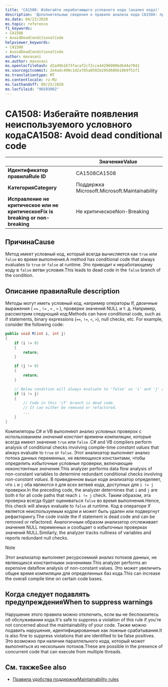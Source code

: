```yaml
---
title: 'CA1508: Избегайте неработающего условного кода (анализ кода)'
description: 'Дополнительные сведения о правиле анализа кода CA1508: предотвращение неработающего условного кода'
ms.date: 04/23/2020
ms.topic: reference
f1_keywords:
- CA1508
- AvoidDeadConditionalCode
helpviewer_keywords:
- CA1508
- AvoidDeadConditionalCode
author: mavasani
ms.author: mavasani
ms.openlocfilehash: d2a49b1673facaf2cf2cce44206000bdb44a7041
ms.sourcegitcommit: 2e4adc490c1d2a705a0592b295d606b10b9f51f1
ms.translationtype: MT
ms.contentlocale: ru-RU
ms.lasthandoff: 09/25/2020
ms.locfileid: "96593002"
---
```

# <a name="ca1508-avoid-dead-conditional-code"></a><span data-ttu-id="7c85e-103">CA1508: Избегайте появления неиспользуемого условного кода</span><span class="sxs-lookup"><span data-stu-id="7c85e-103">CA1508: Avoid dead conditional code</span></span>

| | <span data-ttu-id="7c85e-104">Значение</span><span class="sxs-lookup"><span data-stu-id="7c85e-104">Value</span></span> |
|-|-|
| <span data-ttu-id="7c85e-105">**Идентификатор правила**</span><span class="sxs-lookup"><span data-stu-id="7c85e-105">**Rule ID**</span></span> |<span data-ttu-id="7c85e-106">CA1508</span><span class="sxs-lookup"><span data-stu-id="7c85e-106">CA1508</span></span>|
| <span data-ttu-id="7c85e-107">**Категория**</span><span class="sxs-lookup"><span data-stu-id="7c85e-107">**Category**</span></span> |<span data-ttu-id="7c85e-108">Поддержка Microsoft.</span><span class="sxs-lookup"><span data-stu-id="7c85e-108">Microsoft.Maintainability</span></span>|
| <span data-ttu-id="7c85e-109">**Исправление не критическое или не критическое**</span><span class="sxs-lookup"><span data-stu-id="7c85e-109">**Fix is breaking or non-breaking**</span></span> |<span data-ttu-id="7c85e-110">Не критическое</span><span class="sxs-lookup"><span data-stu-id="7c85e-110">Non-Breaking</span></span>|

## <a name="cause"></a><span data-ttu-id="7c85e-111">Причина</span><span class="sxs-lookup"><span data-stu-id="7c85e-111">Cause</span></span>

<span data-ttu-id="7c85e-112">Метод имеет условный код, который всегда вычисляется как `true` или `false` во время выполнения.</span><span class="sxs-lookup"><span data-stu-id="7c85e-112">A method has conditional code that always evaluates to `true` or `false` at runtime.</span></span> <span data-ttu-id="7c85e-113">Это приводит к неработающему коду в `false` ветви условия.</span><span class="sxs-lookup"><span data-stu-id="7c85e-113">This leads to dead code in the `false` branch of the condition.</span></span>

## <a name="rule-description"></a><span data-ttu-id="7c85e-114">Описание правила</span><span class="sxs-lookup"><span data-stu-id="7c85e-114">Rule description</span></span>

<span data-ttu-id="7c85e-115">Методы могут иметь условный код, например операторы If, двоичные выражения ( `==` , `!=` , `<` , `>` ), проверки значений NULL и т. д. Например, рассмотрим следующий код:</span><span class="sxs-lookup"><span data-stu-id="7c85e-115">Methods can have conditional code, such as if statements, binary expressions (`==`, `!=`, `<`, `>`), null checks, etc. For example, consider the following code:</span></span>

```csharp
public void M(int i, int j)
{
    if (i != 0)
    {
        return;
    }

    if (j != 0)
    {
        return;
    }

    // Below condition will always evaluate to 'false' as 'i' and 'j' are both '0' here.
    if (i != j)
    {
        // Code in this 'if' branch is dead code.
        // It can either be removed or refactored.
        ...
    }
}
```

<span data-ttu-id="7c85e-116">Компиляторы C# и VB выполняют анализ условных проверок с использованием _значений констант_ времени компиляции, которые всегда имеют значение `true` или `false` .</span><span class="sxs-lookup"><span data-stu-id="7c85e-116">C# and VB compilers perform analysis of conditional checks involving compile-time _constant values_ that always evaluate to `true` or `false`.</span></span> <span data-ttu-id="7c85e-117">Этот анализатор выполняет анализ потока данных переменных, не являющихся константами, чтобы определить избыточные условные проверки, включающие _неконстантные значения_.</span><span class="sxs-lookup"><span data-stu-id="7c85e-117">This analyzer performs data flow analysis of non-constant variables to determine redundant conditional checks involving _non-constant values_.</span></span> <span data-ttu-id="7c85e-118">В приведенном выше коде анализатор определяет, что `i` и `j` оба являются `0` для всех ветвей кода, доступных для `i != j` проверки.</span><span class="sxs-lookup"><span data-stu-id="7c85e-118">In the preceding code, the analyzer determines that `i` and `j` are both `0` for all code paths that reach `i != j` check.</span></span> <span data-ttu-id="7c85e-119">Таким образом, эта проверка всегда будет оцениваться `false` во время выполнения.</span><span class="sxs-lookup"><span data-stu-id="7c85e-119">Hence, this check will always evaluate to `false` at runtime.</span></span> <span data-ttu-id="7c85e-120">Код в операторе If является неиспользуемым кодом и может быть удален или подвергнут рефакторингу.</span><span class="sxs-lookup"><span data-stu-id="7c85e-120">The code inside the if statement is dead code and can be removed or refactored.</span></span> <span data-ttu-id="7c85e-121">Аналогичным образом анализатор отслеживает значения NULL переменных и сообщает о избыточных проверках значений NULL.</span><span class="sxs-lookup"><span data-stu-id="7c85e-121">Similarly, the analyzer tracks nullness of variables and reports redundant null checks.</span></span>

> [!NOTE]
> <span data-ttu-id="7c85e-122">Этот анализатор выполняет ресурсоемкий анализ потоков данных, не являющихся константными значениями.</span><span class="sxs-lookup"><span data-stu-id="7c85e-122">This analyzer performs an expensive dataflow analysis of non-constant values.</span></span> <span data-ttu-id="7c85e-123">Это может увеличить общее время компиляции для определенных баз кода.</span><span class="sxs-lookup"><span data-stu-id="7c85e-123">This can increase the overall compile time on certain code bases.</span></span>

## <a name="when-to-suppress-warnings"></a><span data-ttu-id="7c85e-124">Когда следует подавлять предупреждения</span><span class="sxs-lookup"><span data-stu-id="7c85e-124">When to suppress warnings</span></span>

<span data-ttu-id="7c85e-125">Нарушение этого правила можно отключить, если вы не беспокоитесь об обслуживании кода.</span><span class="sxs-lookup"><span data-stu-id="7c85e-125">It's safe to suppress a violation of this rule if you're not concerned about the maintainability of your code.</span></span> <span data-ttu-id="7c85e-126">Также можно подавить нарушения, идентифицированные как ложные срабатывания.</span><span class="sxs-lookup"><span data-stu-id="7c85e-126">It is also fine to suppress violations that are identified to be false positives.</span></span> <span data-ttu-id="7c85e-127">Это возможно при наличии параллельного кода, который может выполняться из нескольких потоков.</span><span class="sxs-lookup"><span data-stu-id="7c85e-127">These are possible in the presence of concurrent code that can execute from multiple threads.</span></span>

## <a name="see-also"></a><span data-ttu-id="7c85e-128">См. также</span><span class="sxs-lookup"><span data-stu-id="7c85e-128">See also</span></span>

- [<span data-ttu-id="7c85e-129">Правила удобства поддержки</span><span class="sxs-lookup"><span data-stu-id="7c85e-129">Maintainability rules</span></span>](maintainability-warnings.md)
